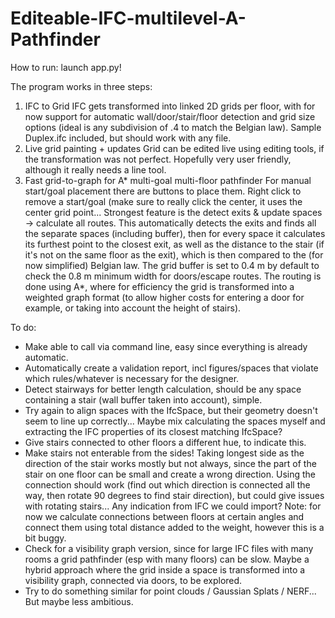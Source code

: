 # Editeable-IFC-multilevel-A-Pathfinder
How to run: launch app.py!

The program works in three steps:
1) IFC to Grid
    IFC gets transformed into linked 2D grids per floor, with for now support for automatic wall/door/stair/floor detection and grid size options (ideal is any subdivision of .4 to match the Belgian law). Sample Duplex.ifc included, but should work with any file.
2) Live grid painting + updates
    Grid can be edited live using editing tools, if the transformation was not perfect. Hopefully very user friendly, although it really needs a line tool.
3) Fast grid-to-graph for A* multi-goal multi-floor pathfinder
    For manual start/goal placement there are buttons to place them. Right click to remove a start/goal (make sure to really click the center, it uses the center grid point... Strongest feature is the detect exits & update spaces -> calculate all routes. This automatically detects the exits and finds all the separate spaces (including buffer), then for every space it calculates its furthest point to the closest exit, as well as the distance to the stair (if it's not on the same floor as the exit), which is then compared to the (for now simplified) Belgian law. The grid buffer is set to 0.4 m by default to check the 0.8 m minimum width for doors/escape routes. The routing is done using A*, where for efficiency the grid is transformed into a weighted graph format (to allow higher costs for entering a door for example, or taking into account the height of stairs).

To do:
- Make able to call via command line, easy since everything is already automatic.
- Automatically create a validation report, incl figures/spaces that violate which rules/whatever is necessary for the designer.
- Detect stairways for better length calculation, should be any space containing a stair (wall buffer taken into account), simple.
- Try again to align spaces with the IfcSpace, but their geometry doesn't seem to line up correctly... Maybe mix calculating the spaces myself and extracting the IFC properties of its closest matching IfcSpace?
- Give stairs connected to other floors a different hue, to indicate this.
- Make stairs not enterable from the sides! Taking longest side as the direction of the stair works mostly but not always, since the part of the stair on one floor can be small and create a wrong direction. Using the connection should work (find out which direction is connected all the way, then rotate 90 degrees to find stair direction), but could give issues with rotating stairs... Any indication from IFC we could import? Note: for now we calculate connections between floors at certain angles and connect them using total distance added to the weight, however this is a bit buggy.
- Check for a visibility graph version, since for large IFC files with many rooms a grid pathfinder (esp with many floors) can be slow. Maybe a hybrid approach where the grid inside a space is transformed into a visibility graph, connected via doors, to be explored.
- Try to do something similar for point clouds / Gaussian Splats / NERF... But maybe less ambitious.
